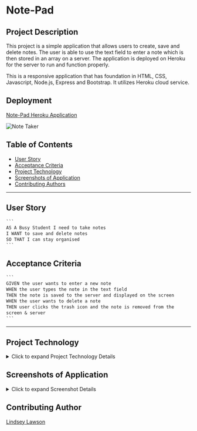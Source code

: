 # Note-Pad
## Project Description

This project is a simple application that allows users to create, save and delete notes. The user is able to use the text field to enter a note which is then stored in an array on a server. The application is deployed on Heroku for the server to run and function properly.   

This is a responsive application that has foundation in HTML, CSS, Javascript, Node.js, Express and Bootstrap. It utilizes Heroku cloud service. 
## Deployment

[Note-Pad Heroku Application](https://gentle-wildwood-63944.herokuapp.com/)

![Note Taker](public/assets/images/Notes.gif)

## Table of Contents

  * [User Story](#user-story)
  * [Acceptance Criteria](#acceptance-criteria)
  * [Project Technology](#project-technology)
  * [Screenshots of Application](#screenshots-of-application)
  * [Contributing Authors](#contributing-authors)

----

  ## User Story

    ```
    AS A Busy Student I need to take notes 
    I WANT to save and delete notes 
    SO THAT I can stay organised 
    ```

  ## Acceptance Criteria

    ```
    GIVEN the user wants to enter a new note
    WHEN the user types the note in the text field
    THEN the note is saved to the server and displayed on the screen
    WHEN the user wants to delete a note
    THEN user clicks the trash icon and the note is removed from the screen & server
    ```

----

## Project Technology
<details>
    <summary markdown="span">Click to expand Project Technology Details</summary>

Languages
- HTML
- CSS
- Javascript
- Node.js
- Express.js


CSS Framework
- [BootStrap](https://getbootstrap.com/)


Cloud Server
- [Heroku](heroku.com/)

</details>


## Screenshots of Application
<details>
    <summary markdown="span">Click to expand Screenshot Details</summary>

![Home Page](public/assets/images/home.png)
*Screenshot of Home Page*

![Home Page](public/assets/images/notes.png)
*Screenshot of Notes Page*

</details>



## Contributing Author

[Lindsey Lawson](https://github.com/lynseahoss)



